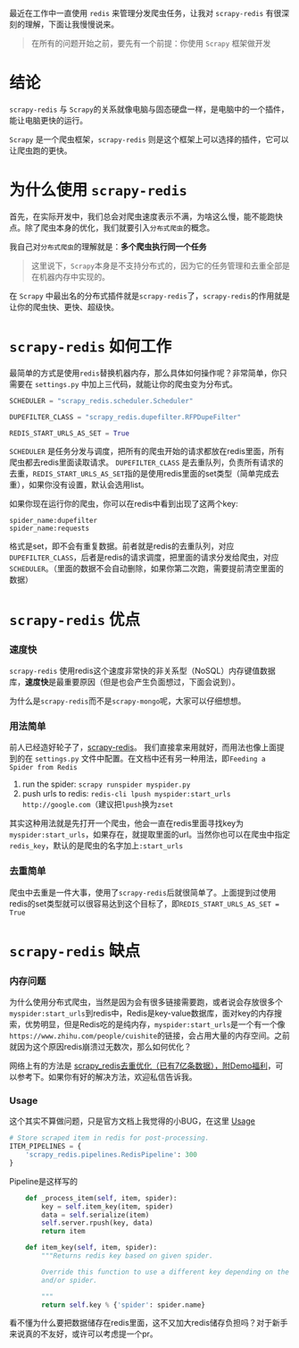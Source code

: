 

最近在工作中一直使用 `redis` 来管理分发爬虫任务，让我对 `scrapy-redis` 有很深刻的理解，下面让我慢慢说来。

> 在所有的问题开始之前，要先有一个前提：你使用 `Scrapy` 框架做开发

# 结论

`scrapy-redis` 与 `Scrapy`的关系就像电脑与固态硬盘一样，是电脑中的一个插件，能让电脑更快的运行。

`Scrapy` 是一个爬虫框架，`scrapy-redis` 则是这个框架上可以选择的插件，它可以让爬虫跑的更快。

# 为什么使用 `scrapy-redis`

首先，在实际开发中，我们总会对爬虫速度表示不满，为啥这么慢，能不能跑快点。除了爬虫本身的优化，我们就要引入`分布式爬虫`的概念。

我自己对`分布式爬虫`的理解就是：**多个爬虫执行同一个任务**

>这里说下，`Scrapy`本身是不支持分布式的，因为它的任务管理和去重全部是在机器内存中实现的。

在 `Scrapy` 中最出名的分布式插件就是`scrapy-redis`了，`scrapy-redis`的作用就是让你的爬虫快、更快、超级快。

# `scrapy-redis` 如何工作

最简单的方式是使用`redis`替换机器内存，那么具体如何操作呢？非常简单，你只需要在 `settings.py` 中加上三代码，就能让你的爬虫变为分布式。

```python
SCHEDULER = "scrapy_redis.scheduler.Scheduler"

DUPEFILTER_CLASS = "scrapy_redis.dupefilter.RFPDupeFilter"

REDIS_START_URLS_AS_SET = True
```
`SCHEDULER` 是任务分发与调度，把所有的爬虫开始的请求都放在redis里面，所有爬虫都去redis里面读取请求。
`DUPEFILTER_CLASS` 是去重队列，负责所有请求的去重，`REDIS_START_URLS_AS_SET`指的是使用redis里面的set类型（简单完成去重），如果你没有设置，默认会选用list。

如果你现在运行你的爬虫，你可以在redis中看到出现了这两个key:

```
spider_name:dupefilter
spider_name:requests
```
格式是set，即不会有重复数据。前者就是redis的去重队列，对应`DUPEFILTER_CLASS`，后者是redis的请求调度，把里面的请求分发给爬虫，对应`SCHEDULER`。（里面的数据不会自动删除，如果你第二次跑，需要提前清空里面的数据）

# `scrapy-redis` 优点

### 速度快
`scrapy-redis` 使用redis这个速度非常快的非关系型（NoSQL）内存键值数据库，**速度快**是最重要原因（但是也会产生负面想过，下面会说到）。

为什么是`scrapy-redis`而不是`scrapy-mongo`呢，大家可以仔细想想。

### 用法简单

前人已经造好轮子了，[scrapy-redis](https://github.com/rmax/scrapy-redis)。
我们直接拿来用就好，而用法也像上面提到的在 `settings.py` 文件中配置。在文档中还有另一种用法，即`Feeding a Spider from Redis`

1. run the spider:
`scrapy runspider myspider.py`
2. push urls to redis:
`redis-cli lpush myspider:start_urls http://google.com`（建议把`lpush`换为`zset`

其实这种用法就是先打开一个爬虫，他会一直在redis里面寻找key为 `myspider:start_urls`，如果存在，就提取里面的url。当然你也可以在爬虫中指定`redis_key`，默认的是爬虫的名字加上`:start_urls`

### 去重简单

爬虫中去重是一件大事，使用了`scrapy-redis`后就很简单了。上面提到过使用redis的set类型就可以很容易达到这个目标了，即`REDIS_START_URLS_AS_SET = True`

# `scrapy-redis` 缺点

### 内存问题

为什么使用分布式爬虫，当然是因为会有很多链接需要跑，或者说会存放很多个`myspider:start_urls`到redis中，Redis是key-value数据库，面对key的内存搜索，优势明显，但是Redis吃的是纯内存，`myspider:start_urls`是一个有一个像`https://www.zhihu.com/people/cuishite`的链接，会占用大量的内存空间。之前就因为这个原因redis崩溃过无数次，那么如何优化？

网络上有的方法是 [ scrapy_redis去重优化（已有7亿条数据），附Demo福利](https://blog.csdn.net/bone_ace/article/details/53099042)，可以参考下。如果你有好的解决方法，欢迎私信告诉我。

### Usage

这个其实不算做问题，只是官方文档上我觉得的小BUG，在这里 [Usage](https://github.com/rmax/scrapy-redis#usage)

```python
# Store scraped item in redis for post-processing.
ITEM_PIPELINES = {
    'scrapy_redis.pipelines.RedisPipeline': 300
}
```
Pipeline是这样写的
```python
    def _process_item(self, item, spider):
        key = self.item_key(item, spider)
        data = self.serialize(item)
        self.server.rpush(key, data)
        return item

    def item_key(self, item, spider):
        """Returns redis key based on given spider.

        Override this function to use a different key depending on the item
        and/or spider.

        """
        return self.key % {'spider': spider.name}
```

看不懂为什么要把数据储存在redis里面，这不又加大redis储存负担吗？对于新手来说真的不友好，或许可以考虑提一个pr。





